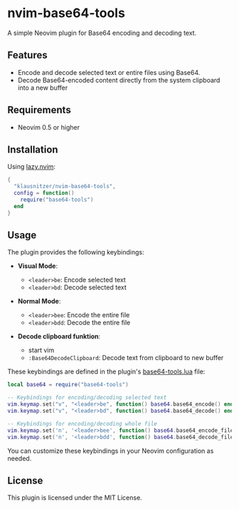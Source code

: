# nvim-base64-tools

A simple Neovim plugin for Base64 encoding and decoding text.

## Features

- Encode and decode selected text or entire files using Base64.
- Decode Base64-encoded content directly from the system clipboard into a new buffer 


## Requirements

- Neovim 0.5 or higher

## Installation

Using [lazy.nvim](https://github.com/folke/lazy.nvim):

```lua
{
  "klausnitzer/nvim-base64-tools",
  config = function()
    require("base64-tools")
  end
}
```

## Usage

The plugin provides the following keybindings:

- **Visual Mode**:

  - `<leader>be`: Encode selected text
  - `<leader>bd`: Decode selected text

- **Normal Mode**:

  - `<leader>bee`: Encode the entire file
  - `<leader>bdd`: Decode the entire file

- **Decode clipboard funktion**:

  - start vim 
  - `:Base64DecodeClipboard`: Decode text from clipboard to new buffer
 
These keybindings are defined in the plugin's [base64-tools.lua](https://github.com/klausnitzer/nvim-base64-tools/blob/main/plugin/base64-tools.lua) file:
 
```lua
local base64 = require("base64-tools")

-- Keybindings for encoding/decoding selected text
vim.keymap.set("v", "<leader>be", function() base64.base64_encode() end, { noremap = true, silent = true })
vim.keymap.set("v", "<leader>bd", function() base64.base64_decode() end, { noremap = true, silent = true })

-- Keybindings for encoding/decoding whole file
vim.keymap.set('n', '<leader>bee', function() base64.base64_encode_file() end, { noremap = true, silent = true })
vim.keymap.set('n', '<leader>bdd', function() base64.base64_decode_file() end, { noremap = true, silent = true })
```

You can customize these keybindings in your Neovim configuration as needed.



## License

This plugin is licensed under the MIT License.
